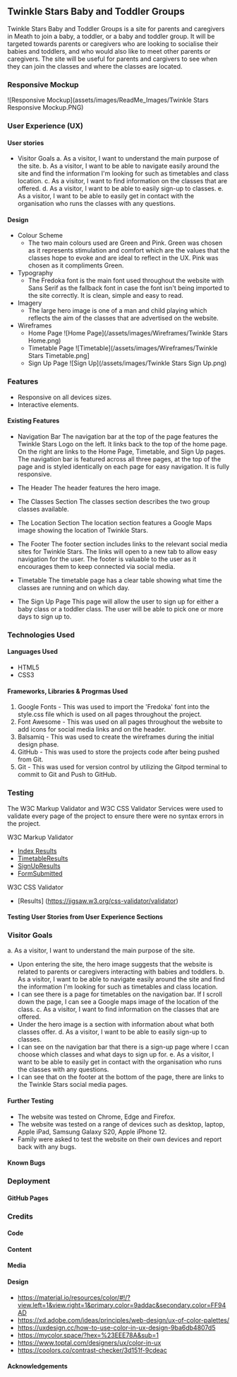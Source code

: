 ## Twinkle Stars Baby and Toddler Groups ###

Twinkle Stars Baby and Toddler Groups is a site for parents and caregivers in Meath to join a baby, a toddler, or a baby and toddler group. It will be targeted towards parents or caregivers who are looking to socialise their babies and toddlers, and who would also like to meet other parents or caregivers. The site will be useful for parents and cargivers to see when they can join the classes and where the classes are located.

### Responsive Mockup
![Responsive Mockup](assets/images/ReadMe_Images/Twinkle Stars Responsive Mockup.PNG)

### User Experience (UX)

#### User stories

* Visitor Goals
    a. As a visitor, I want to understand the main purpose of the site.
    b. As a visitor, I want to be able to navigate easily around the site and find the information I'm looking for such as timetables and class location.
    c. As a visitor, I want to find information on the classes that are offered.
    d. As a visitor, I want to be able to easily sign-up to classes.
    e. As a visitor, I want to be able to easily get in contact with the organisation who runs the classes with any questions.

#### Design

* Colour Scheme
  * The two main colours used are Green and Pink. Green was chosen as it represents stimulation and comfort which are the values that the classes hope to evoke and are ideal to reflect in the UX. Pink was chosen as it compliments Green.
* Typography
  * The Fredoka font is the main font used throughout the website with Sans Serif as the fallback font in case the font isn't being imported to the site correctly. It is clean, simple and easy to read.
* Imagery
  * The large hero image is one of a man and child playing which reflects the aim of the classes that are advertised on the website.
* Wireframes
  * Home Page
![Home Page](/assets/images/Wireframes/Twinkle Stars Home.png)
  * Timetable Page
![Timetable](/assets/images/Wireframes/Twinkle Stars Timetable.png]
  * Sign Up Page
![Sign Up](/assets/images/Twinkle Stars Sign Up.png)

### Features
* Responsive on all devices sizes.
* Interactive elements.

#### Existing Features

* Navigation Bar
The navigation bar at the top of the page features the Twinkle Stars Logo on the left. It links back to the top of the home page.
On the right are links to the Home Page, Timetable, and Sign Up pages.
The navigation bar is featured across all three pages, at the top of the page and is styled identically on each page for easy navigation.
It is fully responsive.

* The Header
The header features the hero image.

* The Classes Section
The classes section describes the two group classes available.

* The Location Section
The location section features a Google Maps image showing the location of Twinkle Stars.

* The Footer
The footer section includes links to the relevant social media sites for Twinkle Stars. The links will open to a new tab to allow easy navigation for the user.
The footer is valuable to the user as it encourages them to keep connected via social media.

* Timetable
The timetable page has a clear table showing what time the classes are running and on which day.

* The Sign Up Page
This page will allow the user to sign up for either a baby class or a toddler class. The user will be able to pick one or more days to sign up to.

### Technologies Used

#### Languages Used
* HTML5
* CSS3

#### Frameworks, Libraries & Progrmas Used
1. Google Fonts - This was used to import the 'Fredoka' font into the style.css file which is used on all pages throughout the project.
2. Font Awesome - This was used on all pages throughout the website to add icons for social media links and on the header.
3. Balsamiq - This was used to create the wireframes during the initial design phase.
4. GitHub - This was used to store the projects code after being pushed from Git.
5. Git - This was used for version control by utilizing the Gitpod terminal to commit to Git and Push to GitHub.

### Testing
The W3C Markup Validator and W3C CSS Validator Services were used to validate every page of the project to ensure there were no syntax errors in the project.

W3C Markup Validator
* [Index Results](https://validator.w3.org/nu/?doc=https%3A%2F%2Fsblakedev.github.io%2FProject-1%2Findex.html)
* [TimetableResults](https://validator.w3.org/nu/?doc=https%3A%2F%2Fsblakedev.github.io%2FProject-1%2Ftimetable.html)
* [SignUpResults](https://validator.w3.org/nu/?doc=https%3A%2F%2Fsblakedev.github.io%2FProject-1%2Fsign-up.html)
* [FormSubmitted](https://validator.w3.org/nu/?doc=https%3A%2F%2Fsblakedev.github.io%2FProject-1%2Fform-submitted.html)

W3C CSS Validator 
* [Results] (https://jigsaw.w3.org/css-validator/validator)

#### Testing User Stories from User Experience Sections

### Visitor Goals
a. As a visitor, I want to understand the main purpose of the site.
  * Upon entering the site, the hero image suggests that the website is related to parents or caregivers interacting with babies and toddlers.
b. As a visitor, I want to be able to navigate easily around the site and find the information I'm looking for such as timetables and class location.
  * I can see there is a page for timetables on the navigation bar. If I scroll down the page, I can see a Google maps image of the location of the class.
c. As a visitor, I want to find information on the classes that are offered.
  * Under the hero image is a section with information about what both classes offer.
d. As a visitor, I want to be able to easily sign-up to classes.
  * I can see on the navigation bar that there is a sign-up page where I ccan choose which classes and what days to sign up for.
e. As a visitor, I want to be able to easily get in contact with the organisation who runs the classes with any questions.
  * I can see that on the footer at the bottom of the page, there are links to the Twinkle Stars social media pages.

#### Further Testing
* The website was tested on Chrome, Edge and Firefox.
* The website was tested on a range of devices such as desktop, laptop, Apple iPad, Samsung Galaxy S20, Apple iPhone 12.
* Family were asked to test the website on their own devices and report back with any bugs.

#### Known Bugs

### Deployment

#### GitHub Pages

### Credits

#### Code

#### Content

#### Media

#### Design
* https://material.io/resources/color/#!/?view.left=1&view.right=1&primary.color=9addac&secondary.color=FF94AD
* https://xd.adobe.com/ideas/principles/web-design/ux-of-color-palettes/
* https://uxdesign.cc/how-to-use-color-in-ux-design-9ba6db4807d5
* https://mycolor.space/?hex=%23EEE78A&sub=1
* https://www.toptal.com/designers/ux/color-in-ux
* https://coolors.co/contrast-checker/3d151f-9cdeac
#### Acknowledgements

